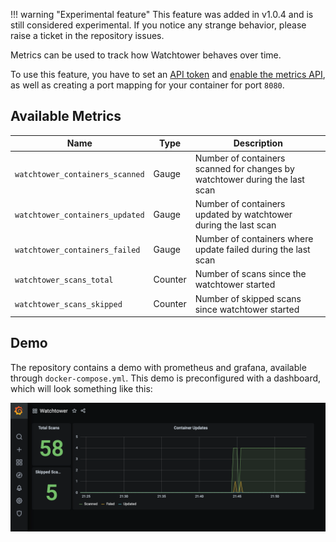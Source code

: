 !!! warning "Experimental feature"
This feature was added in v1.0.4 and is still considered experimental. If you notice any strange behavior, please raise
a ticket in the repository issues.

Metrics can be used to track how Watchtower behaves over time.

To use this feature, you have to set an [API token](arguments.md#http-api-token) and [enable the metrics API](arguments.md#http-api-metrics),
as well as creating a port mapping for your container for port `8080`.

## Available Metrics 

| Name                            | Type    | Description                                                                 |
| ------------------------------- | ------- | --------------------------------------------------------------------------- |
| `watchtower_containers_scanned` | Gauge   | Number of containers scanned for changes by watchtower during the last scan |
| `watchtower_containers_updated` | Gauge   | Number of containers updated by watchtower during the last scan             |
| `watchtower_containers_failed`  | Gauge   | Number of containers where update failed during the last scan               |
| `watchtower_scans_total`        | Counter | Number of scans since the watchtower started                                |
| `watchtower_scans_skipped`      | Counter | Number of skipped scans since watchtower started                            |

## Demo

The repository contains a demo with prometheus and grafana, available through `docker-compose.yml`. This demo
is preconfigured with a dashboard, which will look something like this:

![grafana metrics](assets/grafana-dashboard.png)